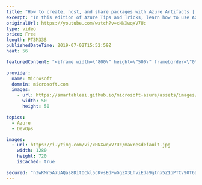```yaml
---
title: "How to create, host, and share packages with Azure Artifacts | Azure Tips and Tricks"
excerpt: "In this edition of Azure Tips and Tricks, learn how to use Azure Artifacts, an Azure DevOps service, to set up a feed for sharing packages with your team.    For more tips and tricks, visit: http://azuredev.tips   Get started with 12 months of free services and $200 USD in credit. Create your free account"
originalUrl: https://youtube.com/watch?v=xHNXwqxV7Uc
type: video
price: Free
length: PT3M33S
publishedDateTime: 2019-07-02T15:52:59Z
heat: 56

featuredContent: "<iframe width=\"800\" height=\"500\" frameborder=\"0\" src=\"https://www.youtube.com/embed/xHNXwqxV7Uc\" allow=\"accelerometer; autoplay; encrypted-media; gyroscope; picture-in-picture\" allowfullscreen></iframe>"

provider:
  name: Microsoft
  domain: microsoft.com
  images:
    - url: https://smartableai.github.io/microsoft-azure/assets/images/organizations/microsoft.com-50x50.jpg
      width: 50
      height: 50

topics:
  - Azure
  - DevOps

images:
  - url: https://i.ytimg.com/vi/xHNXwqxV7Uc/maxresdefault.jpg
    width: 1280
    height: 720
    isCached: true

secured: "h3wRMr5A7UAQas8DitOCkl5cKvsEdFwGgzX3LhviEda9gtnx5Z1pPTCv90T6DVNmz7L3Yr5nKfOf7n6rtNoDifYeNi6KOqXZ3jprBcxZuIAwh4+UTwTYCtyABP6nIHHirDy+c7nll08JPK6VoWe5ZFYEQLSwZUg0Wh0h3+kepWTQPzbT+/ZET1wVWuyGBp9TeHnPxzUoYNF3KKnQBTRDCcBkufaynPgW9nkTF8HgDnia1IEtgs1y43mX1565rXfH1pl7n4ZYymFe0ZiJ3OC2nNMEi5Bq20UPBTG/cqy58muBM6SxkHIF5XamUcdpF9G/G+jLC1hKcJ82pHmiRlprUI92iYie+eLcA8kPQWXT8Tp3g71B0CKySSSnBz+ABHdrXygo72gDKo7x2tZn3VAkRbraeIfmsxWj4JR2RtDX+RM=;74uQ7BNNahbLG017I8eVOg=="
---
```


